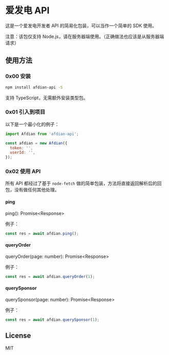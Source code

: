 # 爱发电 API

这是一个爱发电开发者 API 的简易化包装，可以当作一个简单的 SDK 使用。

注意：该包仅支持 Node.js，请在服务器端使用。（正确做法也应该是从服务器端请求）

## 使用方法

### 0x00 安装

```bash
npm install afdian-api -S
```

支持 TypeScript，无需额外安装类型包。

### 0x01 引入到项目

以下是一个最小化的例子：

```js
import Afdian from 'afdian-api';

const afdian = new Afdian({
  token: '',
  userId: '',
});
```

### 0x02 使用 API

所有 API 都经过了基于 `node-fetch` 做的简单包装，方法将直接返回解析后的回包，没有做任何其他处理。

#### ping

ping(): Promise\<Response>

例子：

```js
const res = await afdian.ping();
```

#### queryOrder

queryOrder(page: number): Promise\<Response>

例子：

```js
const res = await afdian.queryOrder(1);
```

#### querySponsor

querySponsor(page: number): Promise\<Response>

例子：

```js
const res = await afdian.querySponsor(1);
```

## License

MIT
